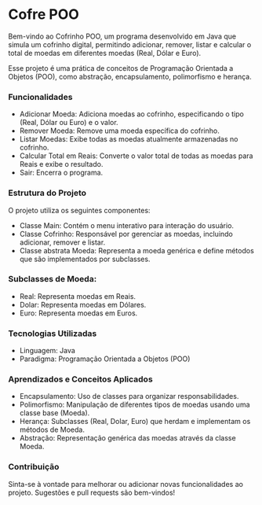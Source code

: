 # Cofre POO

Bem-vindo ao Cofrinho POO, um programa desenvolvido em Java que simula um cofrinho digital, permitindo adicionar, remover, listar e calcular o total de moedas em diferentes moedas (Real, Dólar e Euro).

Esse projeto é uma prática de conceitos de Programação Orientada a Objetos (POO), como abstração, encapsulamento, polimorfismo e herança.

### Funcionalidades

* Adicionar Moeda: Adiciona moedas ao cofrinho, especificando o tipo (Real, Dólar ou Euro) e o valor.
* Remover Moeda: Remove uma moeda específica do cofrinho.
* Listar Moedas: Exibe todas as moedas atualmente armazenadas no cofrinho.
* Calcular Total em Reais: Converte o valor total de todas as moedas para Reais e exibe o resultado.
* Sair: Encerra o programa.

### Estrutura do Projeto
O projeto utiliza os seguintes componentes:

* Classe Main: Contém o menu interativo para interação do usuário.
* Classe Cofrinho: Responsável por gerenciar as moedas, incluindo adicionar, remover e listar.
* Classe abstrata Moeda: Representa a moeda genérica e define métodos que são implementados por subclasses.

### Subclasses de Moeda:
* Real: Representa moedas em Reais.
* Dolar: Representa moedas em Dólares.
* Euro: Representa moedas em Euros.


### Tecnologias Utilizadas
* Linguagem: Java
* Paradigma: Programação Orientada a Objetos (POO)

### Aprendizados e Conceitos Aplicados
* Encapsulamento: Uso de classes para organizar responsabilidades.
* Polimorfismo: Manipulação de diferentes tipos de moedas usando uma classe base (Moeda).
* Herança: Subclasses (Real, Dolar, Euro) que herdam e implementam os métodos de Moeda.
* Abstração: Representação genérica das moedas através da classe Moeda.

### Contribuição
Sinta-se à vontade para melhorar ou adicionar novas funcionalidades ao projeto. Sugestões e pull requests são bem-vindos! 

